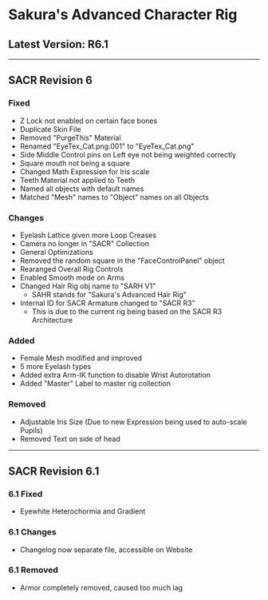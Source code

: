 
# Sakura's Advanced Character Rig

## Latest Version: R6.1

--------

## SACR Revision 6

### Fixed

- Z Lock not enabled on certain face bones
- Duplicate Skin File
- Removed "PurgeThis" Material
- Renamed "EyeTex_Cat.png.001" to "EyeTex_Cat.png"
- Side Middle Control pins on Left eye not being weighted correctly
- Square mouth not being a square
- Changed Math Expression for Iris scale
- Teeth Material not applied to Teeth
- Named all objects with default names
- Matched "Mesh" names to "Object" names on all Objects

### Changes

- Eyelash Lattice given more Loop Creases
- Camera no longer in "SACR" Collection
- General Optimizations
- Removed the random square in the "FaceControlPanel" object
- Rearanged Overall Rig Controls
- Enabled Smooth mode on Arms
- Changed Hair Rig obj name to "SARH V1"
  - SAHR stands for "Sakura's Advanced Hair Rig"
- Internal ID for SACR Armature changed to "SACR R3"
  - This is due to the current rig being based on the SACR R3 Architecture

### Added

- Female Mesh modified and improved
- 5 more Eyelash types
- Added extra Arm-IK function to disable Wrist Autorotation
- Added "Master" Label to master rig collection

### Removed

- Adjustable Iris Size (Due to new Expression being used to auto-scale Pupils)
- Removed Text on side of head

--------

## SACR Revision 6.1

### 6.1 Fixed

- Eyewhite Heterochormia and Gradient

### 6.1 Changes

- Changelog now separate file, accessible on Website

### 6.1 Removed

- Armor completely removed, caused too much lag
